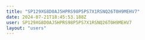 ```yaml
---
title: "SP129XG8D0AJ5HPRS98P5PS7X1RSNQ26T0H9MEHV7"
date: 2024-07-21T18:45:53.188Z
user: SP129XG8D0AJ5HPRS98P5PS7X1RSNQ26T0H9MEHV7
layout: "users"
---
```

    